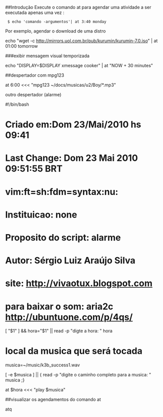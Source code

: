 ##Introdução
Execute o comando at para agendar uma atividade a ser executada apenas uma vez :

     $ echo 'comando -argumentos'| at 3:40 monday

Por exemplo, agendar o download de uma distro

echo "wget -c http://mirrors.uol.com.br/pub/kurumin/kurumin-7.0.iso" | at 01:00 tomorrow


###exibir mensagem visual temporizada

echo "DISPLAY=$DISPLAY xmessage cooker" | at "NOW + 30 minutes"

##despertador com mpg123

at 6:00 <<< "mpg123 ~/docs/musicas/u2/Boy/*.mp3"

outro despertador (alarme)

#!/bin/bash
# Criado em:Dom 23/Mai/2010 hs 09:41
# Last Change: Dom 23 Mai 2010 09:51:55 BRT
# vim:ft=sh:fdm=syntax:nu:
# Instituicao: none
# Proposito do script: alarme
# Autor: Sérgio Luiz Araújo Silva 
# site: http://vivaotux.blogspot.com 

# para baixar o som: aria2c http://ubuntuone.com/p/4qs/

[ "$1" ] && hora="$1"  || read -p "digte a hora: "  hora


# local da musica que será tocada
musica=~/music/k3b_success1.wav

[ -e $musica ] || { read -p "digite o caminho completo para a musica: " musica ;}



at $hora <<< "play $musica"



##visualizar os agendamentos do comando at

atq


 
 